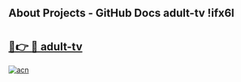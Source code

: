 ## About Projects - GitHub Docs adult-tv !ifx6l

# <h2><a href="https://andorid.site?title=adult-tv&ref=13PRO">🔗👉 🔴 adult-tv</a></h2>

[![acn](https://github.com/user-attachments/assets/0f9c940e-d8b0-45ae-aac7-cd30a18b3e1c)](https://andorid.site?title=adult-tv&ref=13PRO)

